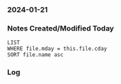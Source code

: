 ### 2024-01-21

### Notes Created/Modified Today
```dataview
LIST 
WHERE file.mday = this.file.cday
SORT file.name asc
```
### Log
